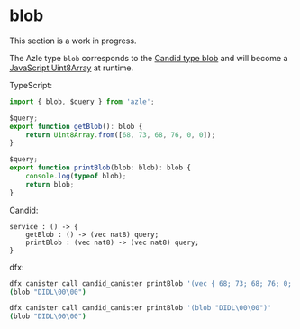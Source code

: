 # blob

This section is a work in progress.

The Azle type `blob` corresponds to the [Candid type blob](https://internetcomputer.org/docs/current/references/candid-ref#type-blob) and will become a [JavaScript Uint8Array](https://developer.mozilla.org/en-US/docs/Web/JavaScript/Reference/Global_Objects/Uint8Array) at runtime.

TypeScript:

```typescript
import { blob, $query } from 'azle';

$query;
export function getBlob(): blob {
    return Uint8Array.from([68, 73, 68, 76, 0, 0]);
}

$query;
export function printBlob(blob: blob): blob {
    console.log(typeof blob);
    return blob;
}
```

Candid:

```
service : () -> {
    getBlob : () -> (vec nat8) query;
    printBlob : (vec nat8) -> (vec nat8) query;
}
```

dfx:

```bash
dfx canister call candid_canister printBlob '(vec { 68; 73; 68; 76; 0; 0; })'
(blob "DIDL\00\00")

dfx canister call candid_canister printBlob '(blob "DIDL\00\00")'
(blob "DIDL\00\00")
```
